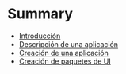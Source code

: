 # Summary

* [Introducción](README.md)
* [Descripción de una aplicación](chapter1.md)
* [Creación de una aplicación](chapter2.md)
* [Creación de paquetes de UI](chapter3.md)
